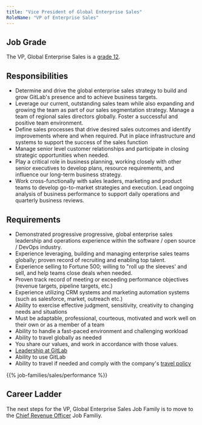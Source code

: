 ```yaml
---
title: "Vice President of Global Enterprise Sales"
RoleName: "VP of Enterprise Sales"
---
```


## Job Grade

The VP, Global Enterprise Sales is a [grade 12](/handbook/total-rewards/compensation/compensation-calculator/#gitlab-job-grades).

## Responsibilities

- Determine and drive the global enterprise sales strategy to build and grow GitLab's presence and to achieve business targets.
- Leverage our current, outstanding sales team while also expanding and growing the team as part of our sales segmentation strategy.  Manage a team of regional sales directors globally.  Foster a successful and positive team environment.
- Define sales processes that drive desired sales outcomes and identify improvements where and when required. Put in place infrastructure and systems to support the success of the sales function
- Manage senior level customer relationships and participate in closing strategic opportunities when needed.
- Play a critical role in business planning, working closely with other senior executives to develop plans, resource requirements, and influence our long-term business strategy.
- Work cross-functionally with sales leaders, marketing and product teams to develop go-to-market strategies and execution. Lead ongoing analysis of business performance to support daily operations and quarterly business reviews.

## Requirements

- Demonstrated progressive progressive, global enterprise sales leadership and operations experience within the software / open source / DevOps industry.
- Experience leveraging, building and managing enterprise sales teams globally; proven record of recruiting and enabling top talent.
- Experience selling to Fortune 500; willing to "roll up the sleeves' and sell, and help teams close deals when needed.
- Proven track record of meeting or exceeding performance objectives (revenue targets, pipeline targets, etc.)
- Experience utilizing CRM systems and marketing automation systems (such as salesforce, market, outreach etc.)
- Ability to exercise effective judgment, sensitivity, creativity to changing needs and situations
- Must be adaptable, professional, courteous, motivated and work well on their own or as a member of a team
- Ability to handle a fast-paced environment and challenging workload
- Ability to travel globally as needed
- You share our values, and work in accordance with those values.
- [Leadership at GitLab](/handbook/company/structure/#s-group)
- Ability to use GitLab
- Ability to travel if needed and comply with the company's [travel policy](/handbook/finance/travel/)

{{% job-families/sales/performance %}}

## Career Ladder

The next steps for the VP, Global Enterprise Sales Job Family is to move to the [Chief Revenue Officer](/job-families/sales/chief-revenue-officer/) Job Familiy.
